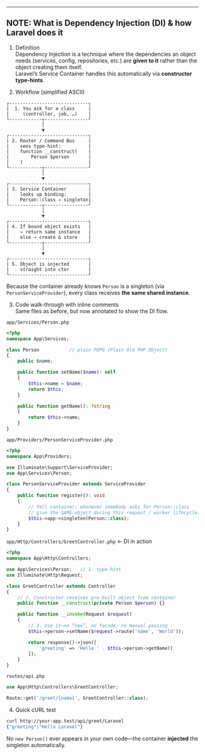 --------------------------------------------------
NOTE: What is Dependency Injection (DI) & how Laravel does it
--------------------------------------------------

1. Definition  
Dependency Injection is a technique where the dependencies an object needs (services, config, repositories, etc.) are **given to it** rather than the object creating them itself.  
Laravel’s Service Container handles this automatically via **constructor type-hints**.

2. Workflow (simplified ASCII)
```
┌-----------------------------┐
|  1. You ask for a class     |
|     (controller, job, …)    |
└------------┬----------------┘
             │
             ▼
┌-----------------------------┐
| 2. Router / Command Bus     |
|    sees type-hint:          |
|    function __construct(    |
|        Person $person       |
|    )                        |
└------------┬----------------┘
             │
             ▼
┌-----------------------------┐
| 3. Service Container        |
|    looks up binding:        |
|    Person::class → singleton|
└------------┬----------------┘
             │
             ▼
┌-----------------------------┐
| 4. If bound object exists   |
|    → return same instance   |
|    else → create & store    |
└------------┬----------------┘
             │
             ▼
┌-----------------------------┐
| 5. Object is injected       |
|    straight into ctor       |
└-----------------------------┘
```
Because the container already knows `Person` is a singleton (via `PersonServiceProvider`), every class receives **the same shared instance**.

3. Code walk-through with inline comments  
Same files as before, but now annotated to show the DI flow.

`app/Services/Person.php`
```php
<?php
namespace App\Services;

class Person           // plain POPO (Plain Old PHP Object)
{
    public $name;

    public function setName($name): self
    {
        $this->name = $name;
        return $this;
    }

    public function getName(): ?string
    {
        return $this->name;
    }
}
```

`app/Providers/PersonServiceProvider.php`
```php
<?php
namespace App\Providers;

use Illuminate\Support\ServiceProvider;
use App\Services\Person;

class PersonServiceProvider extends ServiceProvider
{
    public function register(): void
    {
        // Tell container: whenever somebody asks for Person::class
        // give the SAME object during this request / worker lifecycle.
        $this->app->singleton(Person::class);
    }
}
```

`app/Http/Controllers/GreetController.php`  ← DI in action
```php
<?php
namespace App\Http\Controllers;

use App\Services\Person;   // 1. type-hint
use Illuminate\Http\Request;

class GreetController extends Controller
{
    // 2. Constructor receives pre-built object from container
    public function __construct(private Person $person) {}

    public function __invoke(Request $request)
    {
        // 3. Use it—no “new”, no facade, no manual passing
        $this->person->setName($request->route('name', 'World'));

        return response()->json([
            'greeting' => 'Hello ' . $this->person->getName()
        ]);
    }
}
```

`routes/api.php`
```php
use App\Http\Controllers\GreetController;

Route::get('/greet/{name}', GreetController::class);
```

4. Quick cURL test
```bash
curl http://your-app.test/api/greet/Laravel
{"greeting":"Hello Laravel"}
```

No `new Person()` ever appears in your own code—the container **injected** the singleton automatically.
